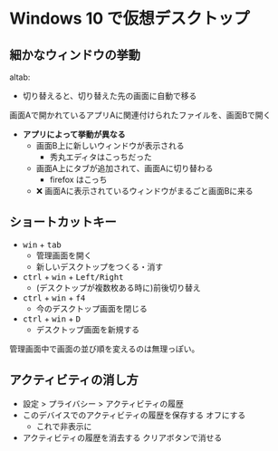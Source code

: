 # Windows 10 で仮想デスクトップ

## 細かなウィンドウの挙動
altab:

- 切り替えると、切り替えた先の画面に自動で移る

画面Aで開かれているアプリAに関連付けられたファイルを、画面Bで開く

- **アプリによって挙動が異なる**
    - 画面B上に新しいウィンドウが表示される
        - 秀丸エディタはこっちだった
    - 画面A上にタブが追加されて、画面Aに切り替わる
        - firefox はこっち
    - :x: 画面Aに表示されているウィンドウがまるごと画面Bに来る

## ショートカットキー
- <kbd>win</kbd> + <kbd>tab</kbd>
    - 管理画面を開く
    - 新しいデスクトップをつくる・消す
- <kbd>ctrl</kbd> + <kbd>win</kbd> + <kbd>Left/Right</kbd>
    - (デスクトップが複数枚ある時に)前後切り替え
- <kbd>ctrl</kbd> + <kbd>win</kbd> + <kbd>f4</kbd>
    - 今のデスクトップ画面を閉じる
- <kbd>ctrl</kbd> + <kbd>win</kbd> + <kbd>D</kbd>
    - デスクトップ画面を新規する

管理画面中で画面の並び順を変えるのは無理っぽい。

## アクティビティの消し方
- 設定 > プライバシー > アクティビティの履歴
- このデバイスでのアクティビティの履歴を保存する オフにする
  - これで非表示に
- アクティビティの履歴を消去する クリアボタンで消せる
